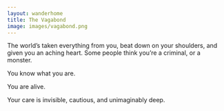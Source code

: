 ```yaml
---
layout: wanderhome
title: The Vagabond
image: images/vagabond.png
---
```


The world’s taken everything from you, beat down on your shoulders, and given you an aching heart. Some people think you’re a criminal, or a monster. 

You know what you are.

You are alive. 

Your care is invisible, cautious, and unimaginably deep.
